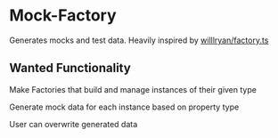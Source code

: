 # Mock-Factory

Generates mocks and test data. Heavily inspired by [willlryan/factory.ts](https://github.com/willryan/factory.ts)

## Wanted Functionality

Make Factories that build and manage instances of their given type

Generate mock data for each instance based on property type

User can overwrite generated data
